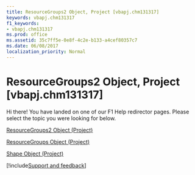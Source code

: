 ```yaml
---
title: ResourceGroups2 Object, Project [vbapj.chm131317]
keywords: vbapj.chm131317
f1_keywords:
- vbapj.chm131317
ms.prod: office
ms.assetid: 35c7ff5e-0e8f-4c2e-b133-a4cef80357c7
ms.date: 06/08/2017
localization_priority: Normal
---
```



# ResourceGroups2 Object, Project [vbapj.chm131317]

Hi there! You have landed on one of our F1 Help redirector pages. Please select the topic you were looking for below.

[ResourceGroups2 Object (Project)](https://msdn.microsoft.com/library/b1328c39-42bc-4e9b-e268-1f308cd7ebb1%28Office.15%29.aspx)

[ResourceGroups Object (Project)](https://msdn.microsoft.com/library/37bd0f3a-4d0e-1311-4409-ed31e0fe2e3a%28Office.15%29.aspx)

[Shape Object (Project)](https://msdn.microsoft.com/library/d2b32bcd-5595-a4a7-9772-feb25fd0103a%28Office.15%29.aspx)

[!include[Support and feedback](~/includes/feedback-boilerplate.md)]